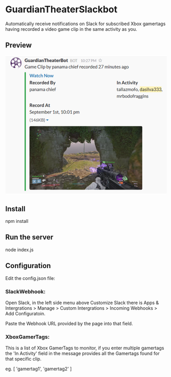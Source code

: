# GuardianTheaterSlackbot

Automatically receive notifications on Slack for subscribed Xbox gamertags having recorded a video game clip in the same activity as you.

## Preview

![Slack Preview](preview.png)

## Install

npm install

## Run the server

node index.js

## Configuration

Edit the config.json file:

### SlackWebhook: 

Open Slack, in the left side menu above Customize Slack there is Apps & Intergrations > Manage > Custom Intergrations > Incoming Webhooks > Add Configuratoin.

Paste the Webhook URL provided by the page into that field.

### XboxGamerTags: 

This is a list of Xbox GamerTags to monitor, if you enter multiple gamertags the 'In Activity' field in the message provides all the Gamertags found for that specific clip.

eg. [ 'gamertag1', 'gamertag2' ]

